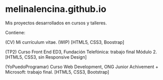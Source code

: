 # melinalencina.github.io
Mis proyectos desarrollados en cursos y talleres.

Contiene: 

(CV) Mi currículum vitae. (WIP) [HTML5, CSS3, Boostrap]

(TP2) Curso Front End ED3, Fundación Telefónica: trabajo final Módulo 2. [HTML5, CSS3, sin Responsive Design]

(YoPuedoProgramar) Curso Web Development, ONG Junior Achivement + Microsoft: trabajo final. [HTML5, CSS3, Bootstrap] 
